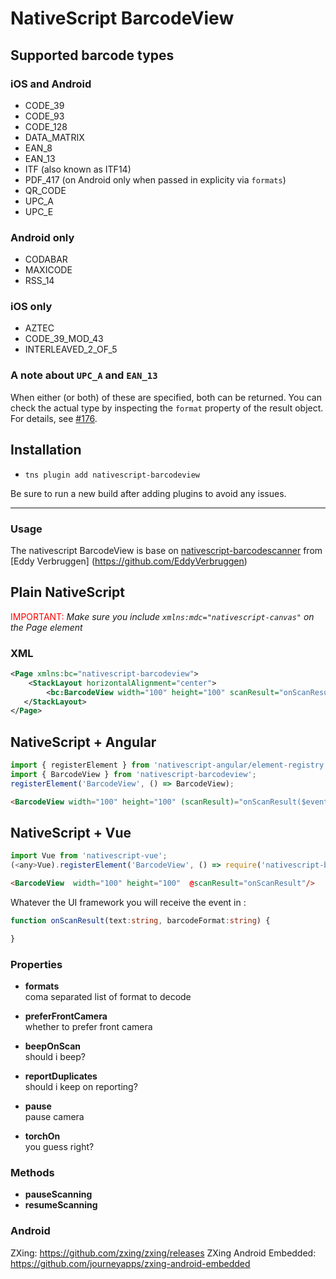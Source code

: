 # NativeScript BarcodeView

[npm-image]:http://img.shields.io/npm/v/nativescript-barcodeview.svg
[npm-url]:https://npmjs.org/package/nativescript-barcodeview
[downloads-image]:http://img.shields.io/npm/dm/nativescript-barcodeview.svg

## Supported barcode types

### iOS and Android
* CODE_39
* CODE_93
* CODE_128
* DATA_MATRIX
* EAN_8
* EAN_13
* ITF (also known as ITF14)
* PDF_417 (on Android only when passed in explicity via `formats`)
* QR_CODE
* UPC_A
* UPC_E

### Android only
* CODABAR
* MAXICODE
* RSS_14

### iOS only
* AZTEC
* CODE_39_MOD_43
* INTERLEAVED_2_OF_5

### A note about `UPC_A` and `EAN_13`
When either (or both) of these are specified, both can be returned.
You can check the actual type by inspecting the `format` property of the result object.
For details, see [#176](https://github.com/EddyVerbruggen/nativescript-barcodeview/issues/176).

## Installation

* `tns plugin add nativescript-barcodeview`

Be sure to run a new build after adding plugins to avoid any issues.

---


### Usage

The nativescript BarcodeView is base on [nativescript-barcodescanner](https://github.com/EddyVerbruggen/nativescript-barcodescanner) from [Eddy Verbruggen]
(https://github.com/EddyVerbruggen)
## Plain NativeScript

<span style="color:red">IMPORTANT: </span>_Make sure you include `xmlns:mdc="nativescript-canvas"` on the Page element_

### XML

```XML
<Page xmlns:bc="nativescript-barcodeview">
    <StackLayout horizontalAlignment="center">
        <bc:BarcodeView width="100" height="100" scanResult="onScanResult"/>
   </StackLayout>
</Page>
```

## NativeScript + Angular

```typescript
import { registerElement } from 'nativescript-angular/element-registry';
import { BarcodeView } from 'nativescript-barcodeview';
registerElement('BarcodeView', () => BarcodeView);
```

```html
<BarcodeView width="100" height="100" (scanResult)="onScanResult($event)"></CanvasView>
```

## NativeScript + Vue

```javascript
import Vue from 'nativescript-vue';
(<any>Vue).registerElement('BarcodeView', () => require('nativescript-barcodeview').BarcodeView);

```

```html
<BarcodeView  width="100" height="100"  @scanResult="onScanResult"/>
```


Whatever the UI framework you will receive the event in :
```ts
function onScanResult(text:string, barcodeFormat:string) {

}
```

### Properties
* **formats**  
coma separated list of format to decode

* **preferFrontCamera**  
whether to prefer front camera

* **beepOnScan**  
should i beep?

* **reportDuplicates**  
should i keep on reporting?

* **pause**  
pause camera

* **torchOn**  
you guess right?

### Methods
* **pauseScanning**  
* **resumeScanning**  

### Android

ZXing: https://github.com/zxing/zxing/releases
ZXing Android Embedded: https://github.com/journeyapps/zxing-android-embedded
